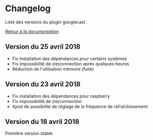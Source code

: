 # Changelog

Liste des versions du plugin googlecast.

*[Retour à la documentation](index.md)*

## Version du 25 avril 2018

- Fix installation des dépendances pour certains systèmes
- Fix impossibilité de (re)connection après quelques heures
- Réduction de l'utilisation mémoire (fuite)

## Version du 23 avril 2018

- Fix installation des dépendances pour raspberry
- Fix impossibilité de (re)connection
- Ajout de possibilité de réglage de la fréquence de rafraîchissement

## Version du 18 avril 2018

Première version stable
